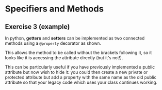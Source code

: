 # Specifiers and Methods

## Exercise 3 (example)

In python, **getters** and **setters** can be implemented as two connected methods using a `@property` decorator as shown.

This allows the method to be called without the brackets following it, so it looks like it is accessing the attribute directly (but it's not!).

This can be particularly useful if you have previously implemented a public attribute but now wish to hide it: you could then create a new private or protected attribute but add a property with the same name as the old public attribute so that your legacy code which uses your class continues working.
